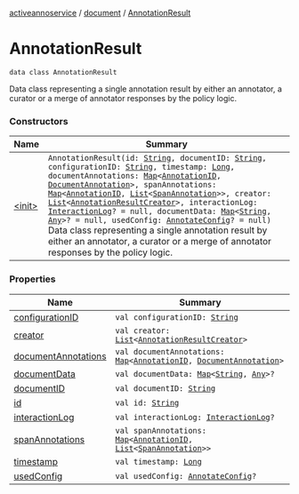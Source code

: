 [activeannoservice](../../index.md) / [document](../index.md) / [AnnotationResult](./index.md)

# AnnotationResult

`data class AnnotationResult`

Data class representing a single annotation result by either an annotator, a curator or a merge of annotator responses
by the policy logic.

### Constructors

| Name | Summary |
|---|---|
| [&lt;init&gt;](-init-.md) | `AnnotationResult(id: `[`String`](https://kotlinlang.org/api/latest/jvm/stdlib/kotlin/-string/index.html)`, documentID: `[`String`](https://kotlinlang.org/api/latest/jvm/stdlib/kotlin/-string/index.html)`, configurationID: `[`String`](https://kotlinlang.org/api/latest/jvm/stdlib/kotlin/-string/index.html)`, timestamp: `[`Long`](https://kotlinlang.org/api/latest/jvm/stdlib/kotlin/-long/index.html)`, documentAnnotations: `[`Map`](https://kotlinlang.org/api/latest/jvm/stdlib/kotlin.collections/-map/index.html)`<`[`AnnotationID`](../../config/-annotation-i-d.md)`, `[`DocumentAnnotation`](../-document-annotation/index.md)`>, spanAnnotations: `[`Map`](https://kotlinlang.org/api/latest/jvm/stdlib/kotlin.collections/-map/index.html)`<`[`AnnotationID`](../../config/-annotation-i-d.md)`, `[`List`](https://kotlinlang.org/api/latest/jvm/stdlib/kotlin.collections/-list/index.html)`<`[`SpanAnnotation`](../-span-annotation/index.md)`>>, creator: `[`List`](https://kotlinlang.org/api/latest/jvm/stdlib/kotlin.collections/-list/index.html)`<`[`AnnotationResultCreator`](../-annotation-result-creator/index.md)`>, interactionLog: `[`InteractionLog`](../-interaction-log/index.md)`? = null, documentData: `[`Map`](https://kotlinlang.org/api/latest/jvm/stdlib/kotlin.collections/-map/index.html)`<`[`String`](https://kotlinlang.org/api/latest/jvm/stdlib/kotlin/-string/index.html)`, `[`Any`](https://kotlinlang.org/api/latest/jvm/stdlib/kotlin/-any/index.html)`>? = null, usedConfig: `[`AnnotateConfig`](../../config/-annotate-config/index.md)`? = null)`<br>Data class representing a single annotation result by either an annotator, a curator or a merge of annotator responses by the policy logic. |

### Properties

| Name | Summary |
|---|---|
| [configurationID](configuration-i-d.md) | `val configurationID: `[`String`](https://kotlinlang.org/api/latest/jvm/stdlib/kotlin/-string/index.html) |
| [creator](creator.md) | `val creator: `[`List`](https://kotlinlang.org/api/latest/jvm/stdlib/kotlin.collections/-list/index.html)`<`[`AnnotationResultCreator`](../-annotation-result-creator/index.md)`>` |
| [documentAnnotations](document-annotations.md) | `val documentAnnotations: `[`Map`](https://kotlinlang.org/api/latest/jvm/stdlib/kotlin.collections/-map/index.html)`<`[`AnnotationID`](../../config/-annotation-i-d.md)`, `[`DocumentAnnotation`](../-document-annotation/index.md)`>` |
| [documentData](document-data.md) | `val documentData: `[`Map`](https://kotlinlang.org/api/latest/jvm/stdlib/kotlin.collections/-map/index.html)`<`[`String`](https://kotlinlang.org/api/latest/jvm/stdlib/kotlin/-string/index.html)`, `[`Any`](https://kotlinlang.org/api/latest/jvm/stdlib/kotlin/-any/index.html)`>?` |
| [documentID](document-i-d.md) | `val documentID: `[`String`](https://kotlinlang.org/api/latest/jvm/stdlib/kotlin/-string/index.html) |
| [id](id.md) | `val id: `[`String`](https://kotlinlang.org/api/latest/jvm/stdlib/kotlin/-string/index.html) |
| [interactionLog](interaction-log.md) | `val interactionLog: `[`InteractionLog`](../-interaction-log/index.md)`?` |
| [spanAnnotations](span-annotations.md) | `val spanAnnotations: `[`Map`](https://kotlinlang.org/api/latest/jvm/stdlib/kotlin.collections/-map/index.html)`<`[`AnnotationID`](../../config/-annotation-i-d.md)`, `[`List`](https://kotlinlang.org/api/latest/jvm/stdlib/kotlin.collections/-list/index.html)`<`[`SpanAnnotation`](../-span-annotation/index.md)`>>` |
| [timestamp](timestamp.md) | `val timestamp: `[`Long`](https://kotlinlang.org/api/latest/jvm/stdlib/kotlin/-long/index.html) |
| [usedConfig](used-config.md) | `val usedConfig: `[`AnnotateConfig`](../../config/-annotate-config/index.md)`?` |
